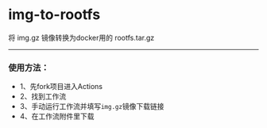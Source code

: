 # img-to-rootfs
将 img.gz 镜像转换为docker用的 rootfs.tar.gz
***
### 使用方法：
* 1、先fork项目进入Actions
* 2、找到工作流
* 3、手动运行工作流并填写<code>img.gz</code>镜像下载链接
* 4、在工作流附件里下载
